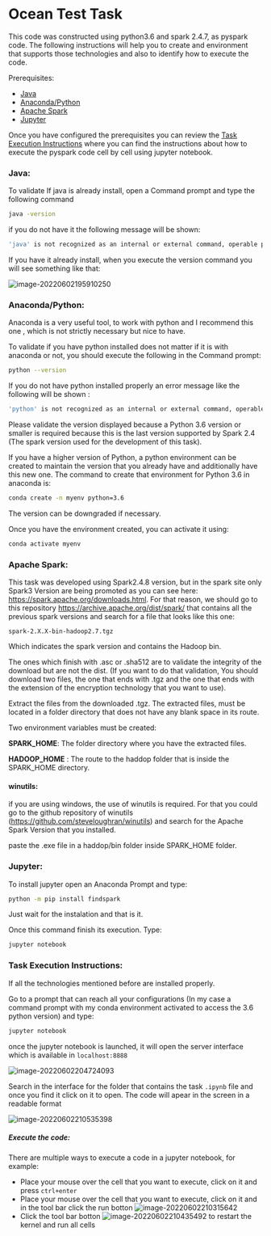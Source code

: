 # Ocean Test Task

This code was constructed using python3.6 and spark 2.4.7, as pyspark code. The following instructions will help you to create and environment that supports those technologies and also to identify how to execute the code.

Prerequisites:

- [Java](#java) 
- [Anaconda/Python](#anacondapython) 
- [Apache Spark](#apache-spark)
- [Jupyter](#jupyter) 

Once you have configured the prerequisites you can review the [Task Execution Instructions](#task-execution-instructions) where you can find the instructions about how to execute the pyspark code cell by cell using jupyter notebook.

### Java:

To validate If java is already install, open a Command prompt and type the following command

```bash
java -version
```

if you do not have it the following message will be shown:

```bash
'java' is not recognized as an internal or external command, operable program or batch file.
```

If you have it already install, when you execute the version command you will see something like that:

![image-20220602195910250](R:\Users\Mayra.DESKTOP-D7338II\AppData\Roaming\Typora\typora-user-images\image-20220602195910250.png)

### Anaconda/Python:

Anaconda is a very useful tool, to work with python and I recommend this one , which is not strictly necessary but nice to have. 

To validate if you have python installed does not matter if it is with anaconda or not, you should execute the following in the Command prompt:

```bash
python --version
```

If you do not have python installed properly an error message like the following will be shown :

```bash
'python' is not recognized as an internal or external command, operable program or batch file.
```

Please validate the version displayed because a Python 3.6 version or smaller is required because this is the last version supported by Spark 2.4 (The spark version used for the development of this task). 

If you have a higher version of Python, a python environment can be created to maintain the version that you already have and additionally have this new one. The command to create that environment for Python 3.6 in anaconda is:

```bash
conda create -n myenv python=3.6
```

The version can be downgraded if necessary.

Once you have the environment created, you can activate it using:

```bash
conda activate myenv
```

### Apache Spark:

This task was developed using Spark2.4.8 version, but in the spark site only Spark3 Version are being promoted as you can see here: https://spark.apache.org/downloads.html. For that reason, we should go to this repository https://archive.apache.org/dist/spark/ that contains all the previous spark versions and search for a file that looks like this one:

```
spark-2.X.X-bin-hadoop2.7.tgz   
```

Which indicates the spark version and contains the Hadoop bin. 

The ones which finish with .asc or .sha512 are to validate the integrity of the download but are not the dist. (If you want to do that validation, You should download two files, the one that ends with .tgz and the one that ends with the extension of the encryption technology that you want to use).

Extract the files from the downloaded .tgz. The extracted files, must be located in a folder directory that does not have any blank space in its route.

Two environment variables must be created:

 **SPARK_HOME**: The folder directory where you have the extracted files.

**HADOOP_HOME** : The route to the haddop folder that is inside the SPARK_HOME directory.

#### winutils:

if you are using windows, the use of winutils is required. For that you could go to the github repository of winutils (https://github.com/steveloughran/winutils) and search for the Apache Spark Version that you installed.

paste the .exe file in a haddop/bin folder inside SPARK_HOME folder.

### Jupyter:

To install jupyter open an Anaconda Prompt and type:

```bash
python -m pip install findspark
```

Just wait for the instalation and that is it.



Once this command finish its execution. Type:

```python
jupyter notebook
```



### Task Execution Instructions:

If all the technologies mentioned before are installed properly.

Go to a prompt that can reach all your configurations (In my case a command prompt with my conda environment activated to access the 3.6 python version) and type:

```python
jupyter notebook
```

once the jupyter notebook is launched, it will open the server interface which is available in `localhost:8888`

![image-20220602204724093](R:\Users\Mayra.DESKTOP-D7338II\AppData\Roaming\Typora\typora-user-images\image-20220602204724093.png)

Search in the interface for the folder that contains the task `.ipynb` file and once you find it click on it to open. The code will apear in the screen in a readable format

![image-20220602210535398](R:\Users\Mayra.DESKTOP-D7338II\AppData\Roaming\Typora\typora-user-images\image-20220602210535398.png)

##### Execute the code:

There are multiple ways to execute a code in a jupyter notebook, for example:

- Place your mouse over the cell that you want to execute, click on it and press  `ctrl+enter`
- Place your mouse over the cell that you want to execute, click on it and in the tool bar click the run botton ![image-20220602210315642](R:\Users\Mayra.DESKTOP-D7338II\AppData\Roaming\Typora\typora-user-images\image-20220602210315642.png)
- Click the tool bar botton ![image-20220602210435492](R:\Users\Mayra.DESKTOP-D7338II\AppData\Roaming\Typora\typora-user-images\image-20220602210435492.png) to restart the kernel and run all cells